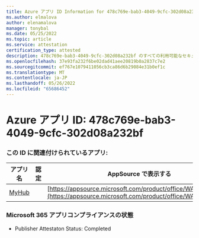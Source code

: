 ```yaml
---
title: Azure アプリ ID Information for 478c769e-bab3-4049-9cfc-302d08a232bf
ms.author: elmalova
author: elenamalova
manager: tonybal
ms.date: 05/25/2022
ms.topic: article
ms.service: attestation
certification_type: attested
description: 478c769e-bab3-4049-9cfc-302d08a232bf のすべての利用可能なセキュリティとコンプライアンス情報。
ms.openlocfilehash: 37e93fa232f6be02dad41aee20819b0a2837c7e2
ms.sourcegitcommit: ef767e1079411056cb3ca86d6b29084e31b0ef1c
ms.translationtype: MT
ms.contentlocale: ja-JP
ms.lasthandoff: 05/26/2022
ms.locfileid: "65686452"
---
```

# <a name="azure-app-id-478c769e-bab3-4049-9cfc-302d08a232bf"></a>Azure アプリ ID: 478c769e-bab3-4049-9cfc-302d08a232bf


### <a name="apps-associated-with-this-id"></a>この ID に関連付けられているアプリ:
| **アプリ名** | **認定** | **AppSource で表示する** |
|--------------|---------------|-----------------------|
| [MyHub](../forward/WA200000726.md) |  | [https://appsource.microsoft.com/product/office/WA200000726](https://appsource.microsoft.com/product/office/WA200000726) |

### <a name="microsoft-365-app-compliance-status"></a>Microsoft 365 アプリコンプライアンスの状態
- Publisher Attestaton Status: Completed
